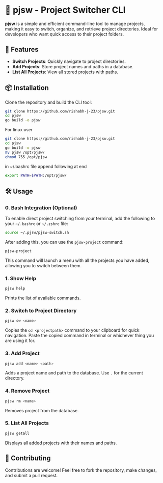 # 📂 pjsw - Project Switcher CLI

**pjsw** is a simple and efficient command-line tool to manage projects, making it easy to switch, organize, and retrieve project directories. Ideal for developers who want quick access to their project folders.

## 🚀 Features

- **Switch Projects**: Quickly navigate to project directories.
- **Add Projects**: Store project names and paths in a database.
- **List All Projects**: View all stored projects with paths.

## 📦 Installation

Clone the repository and build the CLI tool:

```bash
git clone https://github.com/rishabh-j-23/pjsw.git
cd pjsw
go build -o pjsw

```

For linux user
```bash
git clone https://github.com/rishabh-j-23/pjsw.git
cd pjsw
go build -o pjsw
mv pjsw /opt/pjsw/
chmod 755 /opt/pjsw
```
in ~/.bashrc file append following at end
```bash
export PATH=$PATH:/opt/pjsw/
```

## 🛠️ Usage

### 0. Bash Integration (Optional)

To enable direct project switching from your terminal, add the following to your `~/.bashrc` or `~/.zshrc` file:

```bash
source ~/.pjsw/pjsw-switch.sh
```

After adding this, you can use the `pjsw-project` command:

```bash
pjsw-project
```

This command will launch a menu with all the projects you have added, allowing you to switch between them.


### 1. Show Help

```bash
pjsw help
```

Prints the list of available commands.

### 2. Switch to Project Directory

```bash
pjsw sw <name>
```

Copies the `cd <projectpath>` command to your clipboard for quick navigation. Paste the copied command in terminal or whichever thing you are using it for.

### 3. Add Project

```bash
pjsw add <name> <path>
```

Adds a project name and path to the database. Use `.` for the current directory.

### 4. Remove Project

```bash
pjsw rm <name>
```

Removes project from the database.

### 5. List All Projects

```bash
pjsw getall
```

Displays all added projects with their names and paths.

## 🤝 Contributing

Contributions are welcome! Feel free to fork the repository, make changes, and submit a pull request.
